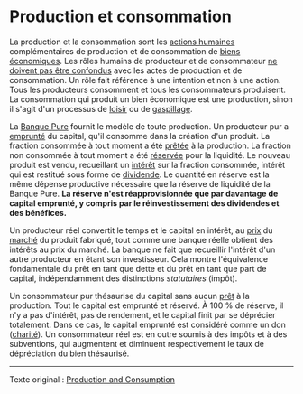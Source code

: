 Production et consommation
==========================

La production et la consommation sont les [actions humaines](https://www.wikiberal.org/wiki/L%27Action_humaine) complémentaires de production et de consommation de [biens économiques](https://fr.wikipedia.org/wiki/Biens_et_services). Les rôles humains de producteur et de consommateur [ne doivent pas être confondus](ch011-depreciation-principle.md) avec les actes de production et de consommation. Un rôle fait référence à une intention et non à une action. Tous les producteurs consomment et tous les consommateurs produisent. La consommation qui produit un bien économique est une production, sinon il s'agit d'un processus de [loisir](ch008-labor-and-leisure.md) ou de [gaspillage](https://fr.wikipedia.org/wiki/Gaspillage).

La [Banque Pure](ch006-pure-bank.md) fournit le modèle de toute production. Un producteur pur a [emprunté](ch101-glossary.md#emprunter) du capital, qu'il consomme dans la création d'un produit. La fraction consommée à tout moment a été [prêtée](ch101-glossary.md#prêter) à la production. La fraction non consommée à tout moment a été [réservée](ch098-reserve-definition.md) pour la liquidité. Le nouveau produit est vendu, recueillant un [intérêt](ch101-glossary.md#intérêt) sur la fraction consommée, intérêt qui est restitué sous forme de [dividende](https://fr.wikipedia.org/wiki/Dividende). Le quantité en réserve est la même dépense productive nécessaire que la réserve de liquidité de la Banque Pure. **La réserve n'est réapprovisionnée que par davantage de capital emprunté, y compris par le réinvestissement des dividendes et des bénéfices.**

Un producteur réel convertit le temps et le capital en intérêt, au [prix](ch101-glossary.md#prix) du [marché](ch101-glossary.md#marché) du produit fabriqué, tout comme une banque réelle obtient des intérêts au prix du marché. La banque ne fait que recueillir l'intérêt d'un autre producteur en étant son investisseur. Cela montre l'équivalence fondamentale du prêt en tant que dette et du prêt en tant que part de capital, indépendamment des distinctions *statutaires* (impôt).

Un consommateur pur thésaurise du capital sans aucun [prêt](ch101-glossary.md#prêter) à la production. Tout le capital est emprunté et réservé. À 100 % de réserve, il n'y a pas d'intérêt, pas de rendement, et le capital finit par se déprécier totalement. Dans ce cas, le capital emprunté est considéré comme un don ([charité](https://fr.wikipedia.org/wiki/Charit%C3%A9)). Un consommateur réel est en outre soumis à des impôts et à des subventions, qui augmentent et diminuent respectivement le taux de dépréciation du bien thésaurisé.

---

Texte original : [Production and Consumption](https://github.com/libbitcoin/libbitcoin-system/wiki/Production-and-Consumption)